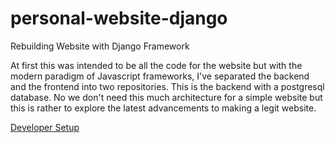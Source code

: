 # personal-website-django
Rebuilding Website with Django Framework

At first this was intended to be all the code for the website but with the modern paradigm of Javascript frameworks,
I've separated the backend and the frontend into two repositories. This is the backend with a postgresql database.
No we don't need this much architecture for a simple website but this is rather to explore the latest advancements to
making a legit website.

[Developer Setup](Dev_Setup.md)
